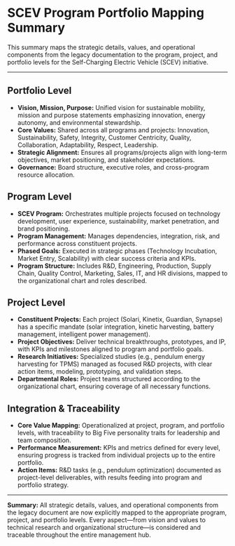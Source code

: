 # SCEV Program Portfolio Mapping Summary

This summary maps the strategic details, values, and operational components from the legacy documentation to the program, project, and portfolio levels for the Self-Charging Electric Vehicle (SCEV) initiative.

---

## Portfolio Level
- **Vision, Mission, Purpose:** Unified vision for sustainable mobility, mission and purpose statements emphasizing innovation, energy autonomy, and environmental stewardship.
- **Core Values:** Shared across all programs and projects: Innovation, Sustainability, Safety, Integrity, Customer Centricity, Quality, Collaboration, Adaptability, Respect, Leadership.
- **Strategic Alignment:** Ensures all programs/projects align with long-term objectives, market positioning, and stakeholder expectations.
- **Governance:** Board structure, executive roles, and cross-program resource allocation.

## Program Level
- **SCEV Program:** Orchestrates multiple projects focused on technology development, user experience, sustainability, market penetration, and brand positioning.
- **Program Management:** Manages dependencies, integration, risk, and performance across constituent projects.
- **Phased Goals:** Executed in strategic phases (Technology Incubation, Market Entry, Scalability) with clear success criteria and KPIs.
- **Program Structure:** Includes R&D, Engineering, Production, Supply Chain, Quality Control, Marketing, Sales, IT, and HR divisions, mapped to the organizational chart and roles described.

## Project Level
- **Constituent Projects:** Each project (Solari, Kinetix, Guardian, Synapse) has a specific mandate (solar integration, kinetic harvesting, battery management, intelligent power management).
- **Project Objectives:** Deliver technical breakthroughs, prototypes, and IP, with KPIs and milestones aligned to program and portfolio goals.
- **Research Initiatives:** Specialized studies (e.g., pendulum energy harvesting for TPMS) managed as focused R&D projects, with clear action items, modeling, prototyping, and validation steps.
- **Departmental Roles:** Project teams structured according to the organizational chart, ensuring coverage of all necessary functions.

## Integration & Traceability
- **Core Value Mapping:** Operationalized at project, program, and portfolio levels, with traceability to Big Five personality traits for leadership and team composition.
- **Performance Measurement:** KPIs and metrics defined for every level, ensuring progress is tracked from individual projects up to the entire portfolio.
- **Action Items:** R&D tasks (e.g., pendulum optimization) documented as project-level deliverables, with results feeding into program and portfolio strategy.

---

**Summary:**
All strategic details, values, and operational components from the legacy document are now explicitly mapped to the appropriate program, project, and portfolio levels. Every aspect—from vision and values to technical research and organizational structure—is considered and traceable throughout the entire management hub.
